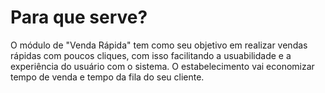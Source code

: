# **Para que serve?**

O módulo de "Venda Rápida" tem como seu objetivo em realizar vendas rápidas com poucos cliques,
com isso facilitando a usuabilidade e a experiência do usuário com o sistema.
O estabelecimento vai economizar tempo de venda e tempo da fila do seu cliente.




